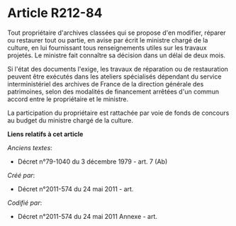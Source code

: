 # Article R212-84

Tout propriétaire d'archives classées qui se propose d'en modifier, réparer ou restaurer tout ou partie, en avise par écrit
le ministre chargé de la culture, en lui fournissant tous renseignements utiles sur les travaux projetés. Le ministre fait
connaître sa décision dans un délai de deux mois.

Si l'état des documents l'exige, les travaux de réparation ou de restauration peuvent être exécutés dans les ateliers
spécialisés dépendant du service interministériel des archives de France de la direction générale des patrimoines, selon des
modalités de financement arrêtées d'un commun accord entre le propriétaire et le ministre.

La participation du propriétaire est rattachée par voie de fonds de concours au budget du ministre chargé de la culture.

**Liens relatifs à cet article**

_Anciens textes_:

  - Décret n°79-1040 du 3 décembre 1979 - art. 7 (Ab)

_Créé par_:

  - Décret n°2011-574 du 24 mai 2011  - art.

_Codifié par_:

  - Décret n°2011-574 du 24 mai 2011 Annexe - art.
